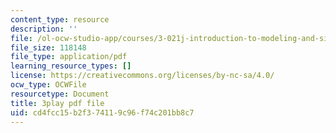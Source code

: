 ```yaml
---
content_type: resource
description: ''
file: /ol-ocw-studio-app/courses/3-021j-introduction-to-modeling-and-simulation-spring-2012/cd4fcc15b2f374119c96f74c201bb8c7_FvwDJ3Op2Js.pdf
file_size: 118148
file_type: application/pdf
learning_resource_types: []
license: https://creativecommons.org/licenses/by-nc-sa/4.0/
ocw_type: OCWFile
resourcetype: Document
title: 3play pdf file
uid: cd4fcc15-b2f3-7411-9c96-f74c201bb8c7
---
```

